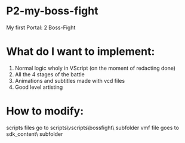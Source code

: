 # P2-my-boss-fight
My first Portal: 2 Boss-Fight
# What do I want to implement:
  1. Normal logic wholy in VScript (on the moment of redacting done)
  2. All the 4 stages of the battle
  3. Animations and subtitles made with vcd files
  4. Good level artisting
# How to modify:
  scripts files go to scripts\vscripts\bossfight\ subfolder
  vmf file goes to sdk_content\ subfolder
